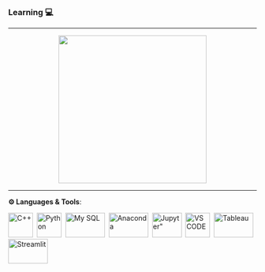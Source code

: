 ### Learning 💻

---
<!---
AmrishaSingh7/AmrishaSingh7 is a ✨ special ✨ repository because its `README.md` (this file) appears on your GitHub profile.
You can click the Preview link to take a look at your changes.
--->
<div id="header" align="center">
<img src = "https://media.giphy.com/media/v1.Y2lkPTc5MGI3NjExNWZjNWZhOTRhNTUxZDUyOTU1ZjA1ZTQ4Mzc5YWRkNzgxZWYyZjg2NCZjdD1n/3oKGzgNfssFG1xlwC4/giphy.gif" width= "300"/>
</div>


<div id="badges" align = "center">
  <a href="https://leetcode.com/Am-Sin/">
    <img src="https://img.shields.io/badge/Leetcode-black?style=for-the-badge&logo=leetcode&logoColor=yellow" alt=""/>
  </a>
 
</div>

---

**⚙️ Languages & Tools**:
<div>
    <img src="https://upload.wikimedia.org/wikipedia/commons/thumb/1/18/ISO_C%2B%2B_Logo.svg/1822px-ISO_C%2B%2B_Logo.svg.png" title="C++" alt="C++" width="50" height="50"/>&nbsp;
   <img src="https://upload.wikimedia.org/wikipedia/commons/thumb/c/c3/Python-logo-notext.svg/1869px-Python-logo-notext.svg.png" title="Python" alt="Python" width="50" height="50"/>&nbsp;
  <img src="https://1000logos.net/wp-content/uploads/2020/08/MySQL-Logo.png" title="My SQL" alt="My SQL" width="80" height="50"/>&nbsp;
  <img src="https://upload.wikimedia.org/wikipedia/en/c/cd/Anaconda_Logo.png" title="Anaconda" alt="Anaconda" width="80" height="50"/>&nbsp;
   <img src="https://upload.wikimedia.org/wikipedia/commons/thumb/3/38/Jupyter_logo.svg/1200px-Jupyter_logo.svg.png" title="Jupyter" alt=Jupyter" width="60" height="50"/>&nbsp;
   <img src="https://upload.wikimedia.org/wikipedia/commons/thumb/9/9a/Visual_Studio_Code_1.35_icon.svg/2048px-Visual_Studio_Code_1.35_icon.svg.png" title="VS CODE" alt="VS CODE" width="50" height="50"/>&nbsp;
   <img src="https://logos-world.net/wp-content/uploads/2021/10/Tableau-Emblem.png" title="Tableau" alt="Tableau" width="80" height="50"/>&nbsp; 
   <img src="https://streamlit.io/images/brand/streamlit-logo-primary-colormark-lighttext.png" alt="Streamlit" width="80" height="50"/>&nbsp;
</div>
